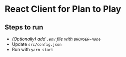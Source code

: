 # React Client for Plan to Play

## Steps to run

- _(Optionally) add `.env` file with `BROWSER=none`_
- Update `src/config.json`
- Run with `yarn start`
